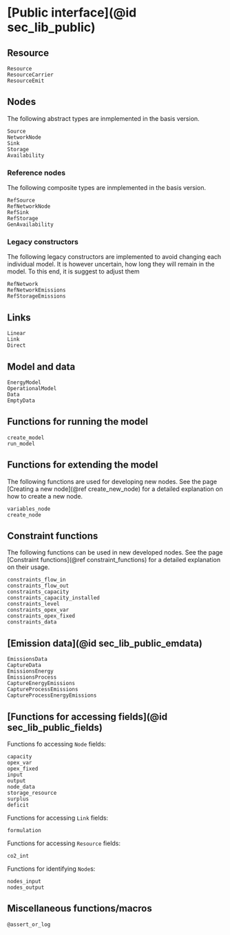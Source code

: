 # [Public interface](@id sec_lib_public)

## Resource

```@docs
Resource
ResourceCarrier
ResourceEmit
```

## Nodes

The following abstract types are inmplemented in the basis version.

```@docs
Source
NetworkNode
Sink
Storage
Availability
```

### Reference nodes

The following composite types are inmplemented in the basis version.

```@docs
RefSource
RefNetworkNode
RefSink
RefStorage
GenAvailability
```

### Legacy constructors

The following legacy constructors are implemented to avoid changing each individual model.
It is however uncertain, how long they will remain in the model.
To this end, it is suggest to adjust them

```@docs
RefNetwork
RefNetworkEmissions
RefStorageEmissions
```

## Links

```@docs
Linear
Link
Direct
```

## Model and data

```@docs
EnergyModel
OperationalModel
Data
EmptyData
```

## Functions for running the model

```@docs
create_model
run_model
```

## Functions for extending the model

The following functions are used for developing new nodes.
See the page [Creating a new node](@ref create_new_node) for a detailed explanation on how to create a new node.

```@docs
variables_node
create_node
```

## Constraint functions

The following functions can be used in new developed nodes.
See the page [Constraint functions](@ref constraint_functions) for a detailed explanation on their usage.

```@docs
constraints_flow_in
constraints_flow_out
constraints_capacity
constraints_capacity_installed
constraints_level
constraints_opex_var
constraints_opex_fixed
constraints_data
```

## [Emission data](@id sec_lib_public_emdata)

```@docs
EmissionsData
CaptureData
EmissionsEnergy
EmissionsProcess
CaptureEnergyEmissions
CaptureProcessEmissions
CaptureProcessEnergyEmissions
```

## [Functions for accessing fields](@id sec_lib_public_fields)

Functions fo accessing `Node` fields:

```@docs
capacity
opex_var
opex_fixed
input
output
node_data
storage_resource
surplus
deficit
```

Functions for accessing `Link` fields:

```@docs
formulation
```

Functions for accessing `Resource` fields:

```@docs
co2_int
```

Functions for identifying `Node`s:

```@docs
nodes_input
nodes_output
```

## Miscellaneous functions/macros

```@docs
@assert_or_log
```
